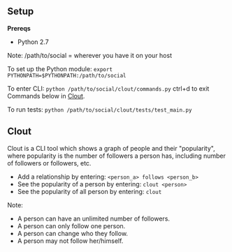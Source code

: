 ## Setup

**Prereqs**
- Python 2.7


Note: /path/to/social = wherever you have it on your host

To set up the Python module:
`export PYTHONPATH=$PYTHONPATH:/path/to/social`

To enter CLI:
`python /path/to/social/clout/commands.py`
ctrl+d to exit
Commands below in [Clout](#about-clout).


To run tests:
`python /path/to/social/clout/tests/test_main.py`

## Clout
Clout is a CLI tool which shows a graph of people and their "popularity", where popularity is the number of followers a person has, including number of followers or followers, etc.

- Add a relationship by entering: `<person_a> follows <person_b>`
- See the popularity of a person by entering: `clout <person>`
- See the popularity of all person by entering: `clout`

Note:
- A person can have an unlimited number of followers.
- A person can only follow one person.
- A person can change who they follow.
- A person may not follow her/himself.
